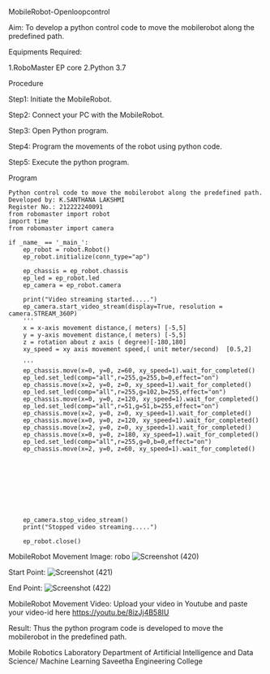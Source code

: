 MobileRobot-Openloopcontrol

Aim:
To develop a python control code to move the mobilerobot along the predefined path.

Equipments Required:

 1.RoboMaster EP core
 2.Python 3.7
 
Procedure

Step1: Initiate the MobileRobot.

Step2: Connect your PC with the MobileRobot.

Step3: Open Python program.

Step4: Program the movements of the robot using python code.

Step5: Execute the python program.

Program
```
Python control code to move the mobilerobot along the predefined path.
Developed by: K.SANTHANA LAKSHMI
Register No.: 212222240091
from robomaster import robot
import time
from robomaster import camera

if _name_ == '_main_':
    ep_robot = robot.Robot()
    ep_robot.initialize(conn_type="ap")

    ep_chassis = ep_robot.chassis
    ep_led = ep_robot.led
    ep_camera = ep_robot.camera
    
    print("Video streaming started.....")
    ep_camera.start_video_stream(display=True, resolution = camera.STREAM_360P)
    ''' 
    x = x-axis movement distance,( meters) [-5,5]
    y = y-axis movement distance,( meters) [-5,5] 
    z = rotation about z axis ( degree)[-180,180]
    xy_speed = xy axis movement speed,( unit meter/second)  [0.5,2]

    '''
    ep_chassis.move(x=0, y=0, z=60, xy_speed=1).wait_for_completed()
    ep_led.set_led(comp="all",r=255,g=255,b=0,effect="on") 
    ep_chassis.move(x=2, y=0, z=0, xy_speed=1).wait_for_completed()
    ep_led.set_led(comp="all",r=255,g=102,b=255,effect="on") 
    ep_chassis.move(x=0, y=0, z=120, xy_speed=1).wait_for_completed()
    ep_led.set_led(comp="all",r=51,g=51,b=255,effect="on") 
    ep_chassis.move(x=2, y=0, z=0, xy_speed=1).wait_for_completed()
    ep_chassis.move(x=0, y=0, z=120, xy_speed=1).wait_for_completed()
    ep_chassis.move(x=2, y=0, z=0, xy_speed=1).wait_for_completed()
    ep_chassis.move(x=0, y=0, z=180, xy_speed=1).wait_for_completed()
    ep_led.set_led(comp="all",r=255,g=0,b=0,effect="on")
    ep_chassis.move(x=2, y=0, z=60, xy_speed=1).wait_for_completed()
    
    
   




 
    
    ep_camera.stop_video_stream()
    print("Stopped video streaming.....")

    ep_robot.close()
```
MobileRobot Movement Image:
robo
![Screenshot (420)](https://github.com/santhanalakshmi04/mobilerobot-openloopcontrol/assets/119475762/67ad8ca2-88a9-46b0-8e9a-a155872536e6)

Start Point:
![Screenshot (421)](https://github.com/santhanalakshmi04/mobilerobot-openloopcontrol/assets/119475762/e6dc100e-146e-4d07-bb85-69804076fd9b)

End Point:
![Screenshot (422)](https://github.com/santhanalakshmi04/mobilerobot-openloopcontrol/assets/119475762/f09598b2-0837-4d0f-98ea-cf1934d0346d)


MobileRobot Movement Video:
Upload your video in Youtube and paste your video-id here https://youtu.be/8izJj4B58IU

Result:
Thus the python program code is developed to move the mobilerobot in the predefined path.

Mobile Robotics Laboratory
Department of Artificial Intelligence and Data Science/ Machine Learning
Saveetha Engineering College
